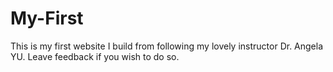 # My-First
This is my first website I build from following my lovely instructor Dr. Angela YU. Leave feedback  if you wish to do so.
